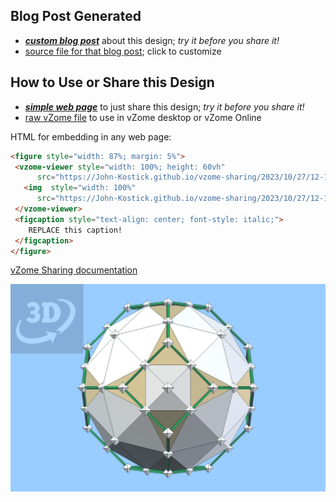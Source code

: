 
## Blog Post Generated

 - [***custom blog post***](<https://John-Kostick.github.io/vzome-sharing/2023/10/27/TO-in-Sqrt-2-12-14-55.html>) about this design; *try it before you share it!*
 - [source file for that blog post](<https://github.com/John-Kostick/vzome-sharing/edit/main/_posts/2023-10-27-TO-in-Sqrt-2-12-14-55.md>); click to customize
 


## How to Use or Share this Design

 - [***simple web page***](<https://John-Kostick.github.io/vzome-sharing/2023/10/27/12-14-55-TO-in-Sqrt-2/>) to just share this design; *try it before you share it!*
 - [raw vZome file](<https://raw.githubusercontent.com/John-Kostick/vzome-sharing/main/2023/10/27/12-14-55-TO-in-Sqrt-2/TO-in-Sqrt-2.vZome>) to use in vZome desktop or vZome Online
 
 HTML for embedding in any web page:
 ```html
<figure style="width: 87%; margin: 5%">
  <vzome-viewer style="width: 100%; height: 60vh"
       src="https://John-Kostick.github.io/vzome-sharing/2023/10/27/12-14-55-TO-in-Sqrt-2/TO-in-Sqrt-2.vZome" >
    <img  style="width: 100%"
       src="https://John-Kostick.github.io/vzome-sharing/2023/10/27/12-14-55-TO-in-Sqrt-2/TO-in-Sqrt-2.png" >
  </vzome-viewer>
  <figcaption style="text-align: center; font-style: italic;">
     REPLACE this caption!
  </figcaption>
</figure>
 ```

[vZome Sharing documentation](https://vzome.github.io/vzome/sharing.html#how-it-works)

![Image](<TO-in-Sqrt-2.png>)

